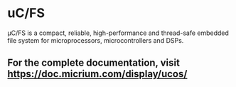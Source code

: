 # uC/FS

μC/FS is a compact, reliable, high-performance and thread-safe embedded file system for microprocessors, microcontrollers and DSPs.

## For the complete documentation, visit https://doc.micrium.com/display/ucos/
